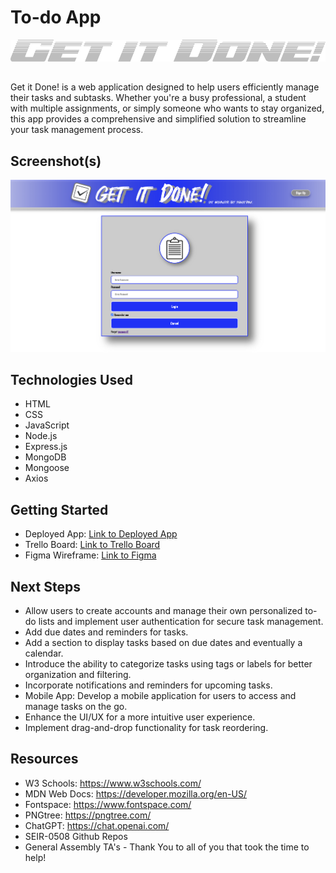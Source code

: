 # To-do App


![Title](client/assests/getItDoneTitle2.png)

## 

Get it Done! is a web application designed to help users efficiently manage their tasks and subtasks. Whether you're a busy professional, a student with multiple assignments, or simply someone who wants to stay organized, this app provides a comprehensive and simplified solution to streamline your task management process.

## Screenshot(s)
![Landing Page](client/assests/LandingPage.png)

## Technologies Used
- HTML
- CSS
- JavaScript
- Node.js
- Express.js
- MongoDB
- Mongoose
- Axios

## Getting Started
- Deployed App: [Link to Deployed App](https://your-deployed-app-url.com)
- Trello Board: [Link to Trello Board](https://https://trello.com/b/CFpgX3uL/to-do-list-app-development-trello-board-url.com)
- Figma Wireframe: [Link to Figma](https://www.figma.com/file/hRbu6KQc2KmbJLiAquOdli/Untitled?type=design&node-id=0%3A1&t=4UD2uIKQMyYzSOHr-1)

## Next Steps
- Allow users to create accounts and manage their own personalized to-do lists and implement user authentication for secure task management.
- Add due dates and reminders for tasks.
- Add a section to display tasks based on due dates and eventually a calendar.
- Introduce the ability to categorize tasks using tags or labels for better organization and filtering.
- Incorporate notifications and reminders for upcoming tasks.
- Mobile App: Develop a mobile application for users to access and manage tasks on the go.
- Enhance the UI/UX for a more intuitive user experience.
- Implement drag-and-drop functionality for task reordering.



## Resources
- W3 Schools: https://www.w3schools.com/
- MDN Web Docs: https://developer.mozilla.org/en-US/
- Fontspace: https://www.fontspace.com/
- PNGtree: https://pngtree.com/
- ChatGPT: https://chat.openai.com/
- SEIR-0508 Github Repos
- General Assembly TA's - Thank You to all of you that took the time to help!

